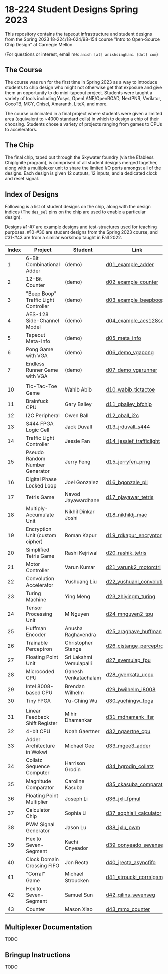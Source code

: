 # 18-224 Student Designs Spring 2023

This repository contains the tapeout infrastructure and student designs from the Spring 2023 18-224/18-624/98-154 course "Intro to Open-Source Chip Design" at Carnegie Mellon.

(For questions or interest, email me: `anish [at] anishsinghani [dot] com`)

## The Course

The course was run for the first time in Spring 2023 as a way to introduce students to chip design who might not otherwise get that exposure and give them an opportunity to do mini-tapeout project. Students were taught a variety of tools including Yosys, OpenLANE/OpenROAD, NextPNR, Verilator, CocoTB, MCY, Chisel, Amaranth, LiteX, and more.

The course culminated in a final project where students were given a limited area (equivalent to ~4000 standard cells) in which to design a chip of their choosing. Students chose a variety of projects ranging from games to CPUs to accelerators.

## The Chip

The final chip, taped out through the Skywater foundry (via the Efabless ChipIgnite program), is comprised of all student designs merged together, along with a multiplexer unit to share the limited I/O ports amongst all of the designs. Each design is given 12 outputs, 12 inputs, and a dedicated clock and reset signal. 

## Index of Designs

Following is a list of student designs on the chip, along with the design indices (The `des_sel` pins on the chip are used to enable a particular design).

Designs \#1-\#7 are example designs and test-structures used for teaching purposes. \#10-\#30 are student designs from the Spring 2023 course, and \#31-\#43 are from a similar workshop taught in Fall 2022.

| **Index** | **Project**                          | **Student**             | **Link**                                                     |
|-----------|--------------------------------------|-------------------------|--------------------------------------------------------------|
| 1         | 6-Bit Combinational Adder            | (demo)                  | [d01_example_adder](designs/d01_example_adder)               |
| 2         | 12-Bit Counter                       | (demo)                  | [d02_example_counter](designs/d02_example_counter)           |
| 3         | "Beep Boop" Traffic Light Controller | (demo)                  | [d03_example_beepboop](designs/d03_example_beepboop)         |
| 4         | AES-128 Side-Channel Model           | (demo)                  | [d04_example_aes128sca](designs/d04_example_aes128sca)       |
| 5         | Tapeout Meta-Info                    | (demo)                  | [d05_meta_info](designs/d05_meta_info)                       |
| 6         | Pong Game with VGA                   | (demo)                  | [d06_demo_vgapong](designs/d06_demo_vgapong)                 |
| 7         | Endless Runner Game with VGA         | (demo)                  | [d07_demo_vgarunner](designs/d07_demo_vgarunner)             |
|           |                                      |                         |                                                              |
| 10        | Tic-Tac-Toe Game                     | Wahib Abib              | [d10_wabib_tictactoe](designs/d10_wabib_tictactoe)           |
| 11        | Brainfuck CPU                        | Gary Bailey             | [d11_gbailey_bfchip](designs/d11_gbailey_bfchip)             |
| 12        | I2C Peripheral                       | Owen Ball               | [d12_oball_i2c](designs/d12_oball_i2c)                       |
| 13        | S444 FPGA Logic Cell                 | Jack Duvall             | [d13_jrduvall_s444](designs/d13_jrduvall_s444)               |
| 14        | Traffic Light Controller             | Jessie Fan              | [d14_jessief_trafficlight](designs/d14_jessief_trafficlight) |
| 15        | Pseudo Random Number Generator       | Jerry Feng              | [d15_jerryfen_prng](designs/d15_jerryfen_prng)               |
| 16        | Digital Phase Locked Loop            | Joel Gonzalez           | [d16_bgonzale_pll](designs/d16_bgonzale_pll)                 |
| 17        | Tetris Game                          | Navod Jayawardhane      | [d17_njayawar_tetris](designs/d17_njayawar_tetris)           |
| 18        | Multiply-Accumulate Unit             | Nikhil Dinkar Joshi     | [d18_nikhildj_mac](designs/d18_nikhildj_mac)                 |
| 19        | Encryption Unit (custom cipher)      | Roman Kapur             | [d19_rdkapur_encryptor](designs/d19_rdkapur_encryptor)       |
| 20        | Simplified Tetris Game               | Rashi Kejriwal          | [d20_rashik_tetris](designs/d20_rashik_tetris)               |
| 21        | Motor Controller                     | Varun Kumar             | [d21_varunk2_motorctrl](designs/d21_varunk2_motorctrl)       |
| 22        | Convolution Accelerator              | Yushuang Liu            | [d22_yushuanl_convolution](designs/d22_yushuanl_convolution) |
| 23        | Turing Machine                       | Ying Meng               | [d23_zhiyingm_turing](designs/d23_zhiyingm_turing)           |
| 24        | Tensor Processing Unit               | M Nguyen                | [d24_mnguyen2_tpu](designs/d24_mnguyen2_tpu)                 |
| 25        | Huffman Encoder                      | Anusha Raghavendra      | [d25_araghave_huffman](designs/d25_araghave_huffman)         |
| 26        | Trainable Perceptron                 | Christopher Stange      | [d26_cjstange_perceptron](designs/d26_cjstange_perceptron)   |
| 27        | Floating Point Unit                  | Sri Lakshmi Vemulapalli | [d27_svemulap_fpu](designs/d27_svemulap_fpu)                 |
| 28        | Microcoded CPU                       | Ganesh Venkatachalam    | [d28_gvenkata_ucpu](designs/d28_gvenkata_ucpu)               |
| 29        | Intel 8008-based CPU                 | Brendan Wilhelm         | [d29_bwilhelm_i8008](designs/d29_bwilhelm_i8008)             |
| 30        | Tiny FPGA                            | Yu-Ching Wu             | [d30_yuchingw_fpga](designs/d30_yuchingw_fpga)               |
|           |                                      |                         |                                                              |
| 31        | Linear Feedback Shift Register       | Mihir Dhamankar         | [d31_mdhamank_lfsr](designs/d31_mdhamank_lfsr)               |
| 32        | 4-bit CPU                            | Noah Gaertner           | [d32_ngaertne_cpu](designs/d32_ngaertne_cpu)                 |
| 33        | Adder Architecture in Wokwi          | Michael Gee             | [d33_mgee3_adder](designs/d33_mgee3_adder)                   |
| 34        | Collatz Sequence Computer            | Harrison Grodin         | [d34_hgrodin_collatz](designs/d34_hgrodin_collatz)           |
| 35        | Magnitude Comparator                 | Caroline Kasuba         | [d35_ckasuba_comparator](designs/d35_ckasuba_comparator)     |
| 36        | Floating Point Multiplier            | Joseph Li               | [d36_jxli_fpmul](designs/d36_jxli_fpmul)                     |
| 37        | Calculator Chip                      | Sophia Li               | [d37_sophiali_calculator](designs/d37_sophiali_calculator)   |
| 38        | PWM Signal Generator                 | Jason Lu                | [d38_jxlu_pwm](designs/d38_jxlu_pwm)                         |
| 39        | Hex to Seven-Segment                 | Kachi Onyeador          | [d39_oonyeado_sevenseg](designs/d39_oonyeado_sevenseg)       |
| 40        | Clock Domain Crossing FIFO           | Jon Recta               | [d40_jrecta_asyncfifo](designs/d40_jrecta_asyncfifo)         |
| 41        | "Corral" Game                        | Michael Stroucken       | [d41_stroucki_corralgame](designs/d41_stroucki_corralgame)   |
| 42        | Hex to Seven-Segment                 | Samuel Sun              | [d42_qilins_sevenseg](designs/d42_qilins_sevenseg)           |
| 43        | Counter                              | Mason Xiao              | [d43_mmx_counter](designs/d43_mmx_counter)                   |



## Multiplexer Documentation

TODO

## Bringup Instructions

TODO
